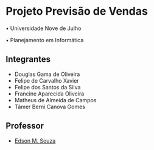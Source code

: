 # Projeto Previsão de Vendas
• Universidade Nove de Julho

• Planejamento em Informática

## Integrantes
- Douglas Gama de Oliveira
- Felipe de Carvalho Xavier
- Felipe dos Santos da Silva
- Francine Aparecida Oliveira
- Matheus de Almeida de Campos
- Tâmer Berni Canova Gomes

## Professor
- [Edson M. Souza](https://github.com/EdsonMSouza)
